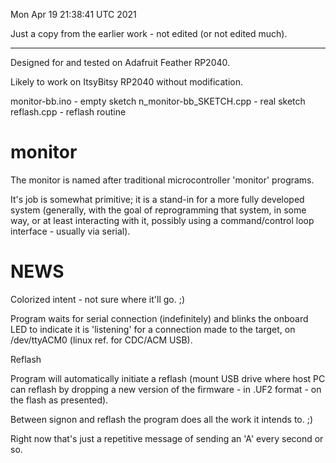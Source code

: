 Mon Apr 19 21:38:41 UTC 2021

Just a copy from the earlier work - not edited (or not
edited much).

 - - -

Designed for and tested on Adafruit Feather RP2040.

Likely to work on ItsyBitsy RP2040 without modification.

  monitor-bb.ino - empty sketch
  n_monitor-bb_SKETCH.cpp - real sketch
  reflash.cpp - reflash routine

# monitor

The monitor is named after traditional microcontroller
'monitor' programs.

It's job is somewhat primitive; it is a stand-in for
a more fully developed system (generally, with the
goal of reprogramming that system, in some way, or
at least interacting with it, possibly using a
command/control loop interface - usually via serial).

# NEWS

Colorized intent - not sure where it'll go. ;)

Program waits for serial connection (indefinitely) and
blinks the onboard LED to indicate it is 'listening'
for a connection made to the target, on /dev/ttyACM0
(linux ref. for CDC/ACM USB).

Reflash

Program will automatically initiate a reflash (mount USB
drive where host PC can reflash by dropping a new version
of the firmware - in .UF2 format - on the flash as presented).

Between signon and reflash the program does all the work
it intends to. ;)

Right now that's just a repetitive message of sending an
'A' every second or so.

